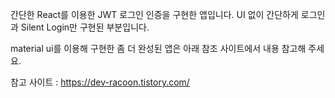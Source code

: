 간단한 React를 이용한 JWT 로그인 인증을 구현한 앱입니다. 
UI 없이 간단하게 로그인과 Silent Login만 구현된 부분입니다. 

material ui를 이용해 구현한 좀 더 완성된 앱은 아래 참조 사이트에서 
내용 참고해 주세요.

참고 사이트 : https://dev-racoon.tistory.com/ 

